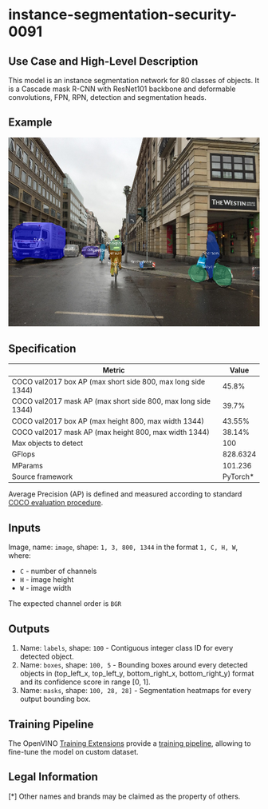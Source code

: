 # instance-segmentation-security-0091

## Use Case and High-Level Description

This model is an instance segmentation network for 80 classes of objects.
It is a Cascade mask R-CNN with ResNet101 backbone and deformable convolutions,
FPN, RPN, detection and segmentation heads.

## Example

![](./assets/instance-segmentation-security-0091.png)

## Specification

| Metric                                                              | Value                                     |
|---------------------------------------------------------------------|-------------------------------------------|
| COCO val2017 box AP (max short side 800, max long side 1344)        | 45.8%                                     |
| COCO val2017 mask AP (max short side 800, max long side 1344)       | 39.7%                                     |
| COCO val2017 box AP (max height 800, max width 1344)                | 43.55%                                    |
| COCO val2017 mask AP (max height 800, max width 1344)               | 38.14%                                    |
| Max objects to detect                                               | 100                                       |
| GFlops                                                              | 828.6324                                  |
| MParams                                                             | 101.236                                   |
| Source framework                                                    | PyTorch\*                                 |

Average Precision (AP) is defined and measured according to standard
[COCO evaluation procedure](https://cocodataset.org/#detection-eval).

## Inputs

Image, name: `image`, shape: `1, 3, 800, 1344` in the format `1, C, H, W`, where:

- `C` - number of channels
- `H` - image height
- `W` - image width

The expected channel order is `BGR`

## Outputs

1. Name: `labels`, shape: `100` - Contiguous integer class ID for every
   detected object.
2. Name: `boxes`, shape: `100, 5` - Bounding boxes around every detected objects
   in (top_left_x, top_left_y, bottom_right_x, bottom_right_y) format and its
   confidence score in range [0, 1].
3. Name: `masks`, shape: `100, 28, 28]` - Segmentation heatmaps for every output
    bounding box.

## Training Pipeline

The OpenVINO [Training Extensions](https://github.com/openvinotoolkit/training_extensions/blob/develop/README.md) provide a [training pipeline](https://github.com/openvinotoolkit/training_extensions/blob/develop/models/instance_segmentation/model_templates/coco-instance-segmentation/readme.md), allowing to fine-tune the model on custom dataset.

## Legal Information

[*] Other names and brands may be claimed as the property of others.
